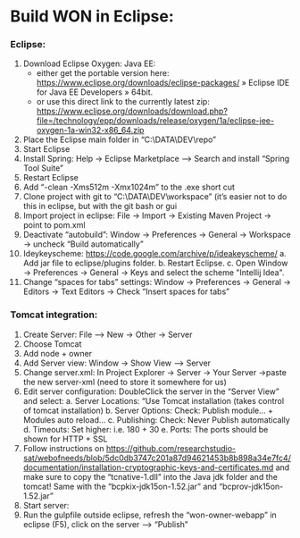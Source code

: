 # Build WON in Eclipse:

### Eclipse:

1.	Download Eclipse Oxygen: Java EE:
    * either get the portable version here: https://www.eclipse.org/downloads/eclipse-packages/ » Eclipse IDE for Java EE Developers » 64bit. 
    * or use this direct link to the currently latest zip: https://www.eclipse.org/downloads/download.php?file=/technology/epp/downloads/release/oxygen/1a/eclipse-jee-oxygen-1a-win32-x86_64.zip
3.	Place the Eclipse main folder in “C:\DATA\DEV\repo”
4.	Start Eclipse
5.	Install Spring: Help -> Eclipse Marketplace –> Search and install “Spring Tool Suite”
6.	Restart Eclipse
7.	Add “-clean -Xms512m -Xmx1024m” to the .exe short cut
8.	Clone project with git to “C:\DATA\DEV\workspace” (it’s easier not to do this in eclipse, but with the git bash or gui
9.	Import project in eclipse: File -> Import -> Existing Maven Project -> point to pom.xml
10.	Deactivate “autobuild”: Window -> Preferences -> General -> Workspace -> uncheck “Build automatically”
11.	Ideykeyscheme: https://code.google.com/archive/p/ideakeyscheme/
	a.	Add jar file to eclipse/plugins folder. 
	b.	Restart Eclipse. 
	c.	Open Window → Preferences → General → Keys and select the scheme "Intellij Idea".
12.	Change “spaces for tabs” settings: Window -> Preferences -> General -> Editors -> Text Editors -> Check “Insert spaces for tabs”

### Tomcat integration:

1.	Create Server: File –> New -> Other -> Server
2.	Choose Tomcat
3.	Add node + owner
4.	Add Server view: Window -> Show View –> Server
5.	Change server.xml: In Project Explorer -> Server -> Your Server ->paste the new server-xml (need to store it somewhere for us)
6.	Edit server configuration: DoubleClick the server in the “Server View” and select:
	a.	Server Locations: “Use Tomcat installation (takes control of tomcat installation)
	b.	Server Options: Check: Publish module… + Modules auto reload…
	c.	Publishing: Check: Never Publish automatically
	d.	Timeouts: Set higher: i.e. 180 + 30
	e.	Ports: The ports should be shown for HTTP + SSL
7.	Follow instructions on https://github.com/researchstudio-sat/webofneeds/blob/5dc0db3747c201a87d94621453b8b898a34e7fc4/documentation/installation-cryptographic-keys-and-certificates.md and make sure to copy the “tcnative-1.dll” into the Java jdk folder and the tomcat! Same with the “bcpkix-jdk15on-1.52.jar” and “bcprov-jdk15on-1.52.jar”
8.	Start server:
9.	Run the gulpfile outside eclipse, refresh the “won-owner-webapp” in eclipse (F5), click on the server –> “Publish”
